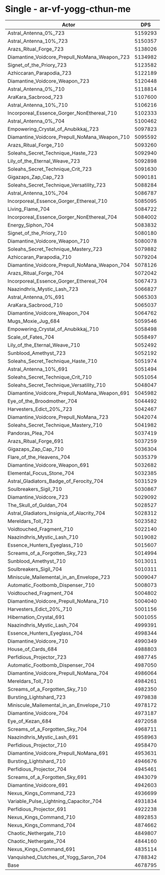 # Single - ar-vf-yogg-cthun-me
| Actor | DPS | Increase |
|---|:---:|:---:|
|Astral_Antenna_0%_723|5159293|10.27%|
|Astral_Antenna_10%_723|5150357|10.08%|
|Arazs_Ritual_Forge_723|5138026|9.82%|
|Diamantine_Voidcore_Prepull_NoMana_Weapon_723|5134982|9.75%|
|Signet_of_the_Priory_723|5123582|9.51%|
|Azhiccaran_Parapodia_723|5122189|9.48%|
|Diamantine_Voidcore_Weapon_723|5120448|9.44%|
|Astral_Antenna_0%_710|5118814|9.40%|
|AraKara_Sacbrood_723|5107600|9.16%|
|Astral_Antenna_10%_710|5106216|9.14%|
|Incorporeal_Essence_Gorger_NonEthereal_710|5102333|9.05%|
|Astral_Antenna_0%_704|5100462|9.01%|
|Empowering_Crystal_of_Anubikkaj_723|5097823|8.96%|
|Diamantine_Voidcore_Prepull_NoMana_Weapon_710|5095592|8.91%|
|Arazs_Ritual_Forge_710|5093260|8.86%|
|Soleahs_Secret_Technique_Haste_723|5092940|8.85%|
|Lily_of_the_Eternal_Weave_723|5092898|8.85%|
|Soleahs_Secret_Technique_Crit_723|5091630|8.82%|
|Gigazaps_Zap_Cap_723|5090181|8.79%|
|Soleahs_Secret_Technique_Versatility_723|5088284|8.75%|
|Astral_Antenna_10%_704|5086787|8.72%|
|Incorporeal_Essence_Gorger_Ethereal_710|5085095|8.68%|
|Living_Flame_704|5084722|8.68%|
|Incorporeal_Essence_Gorger_NonEthereal_704|5084002|8.66%|
|Energy_Siphon_704|5083832|8.66%|
|Signet_of_the_Priory_710|5080180|8.58%|
|Diamantine_Voidcore_Weapon_710|5080078|8.58%|
|Soleahs_Secret_Technique_Mastery_723|5079882|8.57%|
|Azhiccaran_Parapodia_710|5079204|8.56%|
|Diamantine_Voidcore_Prepull_NoMana_Weapon_704|5078126|8.53%|
|Arazs_Ritual_Forge_704|5072042|8.40%|
|Incorporeal_Essence_Gorger_Ethereal_704|5067473|8.31%|
|Naazindhris_Mystic_Lash_723|5066827|8.29%|
|Astral_Antenna_0%_691|5065303|8.26%|
|AraKara_Sacbrood_710|5065037|8.26%|
|Diamantine_Voidcore_Weapon_704|5064762|8.25%|
|Mugs_Moxie_Jug_684|5059546|8.14%|
|Empowering_Crystal_of_Anubikkaj_710|5058498|8.12%|
|Scale_of_Fates_704|5058497|8.12%|
|Lily_of_the_Eternal_Weave_710|5052492|7.99%|
|Sunblood_Amethyst_723|5052192|7.98%|
|Soleahs_Secret_Technique_Haste_710|5051974|7.98%|
|Astral_Antenna_10%_691|5051494|7.97%|
|Soleahs_Secret_Technique_Crit_710|5051054|7.96%|
|Soleahs_Secret_Technique_Versatility_710|5048047|7.89%|
|Diamantine_Voidcore_Prepull_NoMana_Weapon_691|5045982|7.85%|
|Eye_of_the_Broodmother_704|5044492|7.82%|
|Harvesters_Edict_20%_723|5042467|7.77%|
|Diamantine_Voidcore_Prepull_NoMana_723|5042074|7.76%|
|Soleahs_Secret_Technique_Mastery_710|5041982|7.76%|
|Pandoras_Plea_704|5037419|7.66%|
|Arazs_Ritual_Forge_691|5037259|7.66%|
|Gigazaps_Zap_Cap_710|5036304|7.64%|
|Flare_of_the_Heavens_704|5035379|7.62%|
|Diamantine_Voidcore_Weapon_691|5032682|7.56%|
|Elemental_Focus_Stone_704|5032385|7.56%|
|Astral_Gladiators_Badge_of_Ferocity_704|5031529|7.54%|
|Soulbreakers_Sigil_710|5030867|7.52%|
|Diamantine_Voidcore_723|5029092|7.49%|
|The_Skull_of_Guldan_704|5028527|7.47%|
|Astral_Gladiators_Insignia_of_Alacrity_704|5028312|7.47%|
|Mereldars_Toll_723|5023582|7.37%|
|Voidtouched_Fragment_710|5022140|7.34%|
|Naazindhris_Mystic_Lash_710|5019082|7.27%|
|Essence_Hunters_Eyeglass_710|5015607|7.20%|
|Screams_of_a_Forgotten_Sky_723|5014994|7.19%|
|Sunblood_Amethyst_710|5013011|7.14%|
|Soulbreakers_Sigil_704|5010311|7.09%|
|Miniscule_Mailemental_in_an_Envelope_723|5009047|7.06%|
|Automatic_Footbomb_Dispenser_710|5008073|7.04%|
|Voidtouched_Fragment_704|5004802|6.97%|
|Diamantine_Voidcore_Prepull_NoMana_710|5004040|6.95%|
|Harvesters_Edict_20%_710|5001156|6.89%|
|Hibernation_Crystal_691|5001055|6.89%|
|Naazindhris_Mystic_Lash_704|4999391|6.85%|
|Essence_Hunters_Eyeglass_704|4998344|6.83%|
|Diamantine_Voidcore_710|4990349|6.66%|
|House_of_Cards_684|4988803|6.63%|
|Perfidious_Projector_723|4987745|6.60%|
|Automatic_Footbomb_Dispenser_704|4987050|6.59%|
|Diamantine_Voidcore_Prepull_NoMana_704|4986064|6.57%|
|Mereldars_Toll_710|4984261|6.53%|
|Screams_of_a_Forgotten_Sky_710|4982350|6.49%|
|Bursting_Lightshard_723|4979838|6.43%|
|Miniscule_Mailemental_in_an_Envelope_710|4978172|6.40%|
|Diamantine_Voidcore_704|4973187|6.29%|
|Eye_of_Kezan_684|4972058|6.27%|
|Screams_of_a_Forgotten_Sky_704|4968711|6.20%|
|Naazindhris_Mystic_Lash_691|4958963|5.99%|
|Perfidious_Projector_710|4958470|5.98%|
|Diamantine_Voidcore_Prepull_NoMana_691|4953631|5.87%|
|Bursting_Lightshard_710|4946676|5.73%|
|Perfidious_Projector_704|4945461|5.70%|
|Screams_of_a_Forgotten_Sky_691|4943079|5.65%|
|Diamantine_Voidcore_691|4942603|5.64%|
|Nexus_Kings_Command_723|4936699|5.51%|
|Variable_Pulse_Lightning_Capacitor_704|4931834|5.41%|
|Perfidious_Projector_691|4922238|5.20%|
|Nexus_Kings_Command_710|4892853|4.58%|
|Nexus_Kings_Command_704|4874662|4.19%|
|Chaotic_Nethergate_710|4849807|3.66%|
|Chaotic_Nethergate_704|4844160|3.53%|
|Nexus_Kings_Command_691|4835114|3.34%|
|Vanquished_Clutches_of_Yogg_Saron_704|4788342|2.34%|
|Base|4678795|0.00%|
